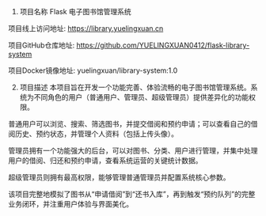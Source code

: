 1. 项目名称
Flask 电子图书馆管理系统

项目线上访问地址: https://library.yuelingxuan.cn

项目GitHub仓库地址: https://github.com/YUELINGXUAN0412/flask-library-system

项目Docker镜像地址: yuelingxuan/library-system:1.0

2. 项目描述
本项目旨在开发一个功能完善、体验流畅的电子图书馆管理系统。系统为不同角色的用户（普通用户、管理员、超级管理员）提供差异化的功能权限。

普通用户可以浏览、搜索、筛选图书，并提交借阅和预约申请；可以查看自己的借阅历史、预约状态，并管理个人资料（包括上传头像）。

管理员拥有一个功能强大的后台，可以对图书、分类、用户进行管理，并集中处理用户的借阅、归还和预约申请，查看系统运营的关键统计数据。

超级管理员则拥有最高权限，能够管理普通管理员并配置系统核心参数。

该项目完整地模拟了图书从“申请借阅”到“还书入库”，再到触发“预约队列”的完整业务闭环，并注重用户体验与界面美化。

